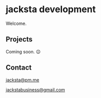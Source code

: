 # jacksta development
Welcome.

## Projects
Coming soon. 😉

## Contact
jacksta@pm.me

jackstabusiness@gmail.com
